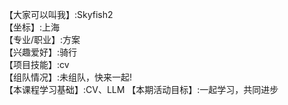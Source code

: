 【大家可以叫我】:Skyfish2     
【坐标】:上海      
【专业/职业】:方案   
【兴趣爱好】:骑行    
【项目技能】:cv    
【组队情况】:未组队，快来一起!   
【本课程学习基础】:CV、LLM
【本期活动目标】:一起学习，共同进步   